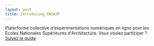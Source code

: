 ```yaml
---
layout: post
title: Introducing ENSAXP
---
```


Platerforme collective d'expérimentations numériques en ligne pour les Écoles Nationales Supérieures d'Architecture.
Vous voulez participer ? <a href="git.html"> Suivez le guide</a>
